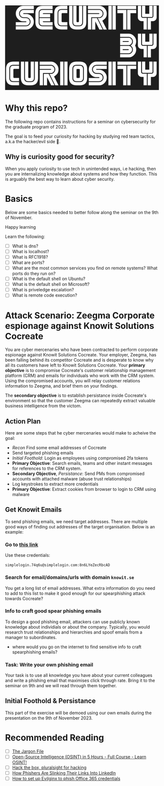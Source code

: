 ![SECURITY BY CURIOSITY](slides/img/security-by-curiosity.png)

# Why this repo?

The following repo contains instructions for a seminar on cybersecurity for the graduate program of 2023.


The goal is to feed your curiosity for hacking by studying red team tactics, a.k.a the hacker/evil side 👹. 

## Why is curiosity good for security?

When you apply curiosity to use tech in unintended ways, i.e hacking, then you are internalizing knowledge about systems and how they function. This is arguably the best way to learn about cyber security.

# Basics

Below are some basics needed to better follow along the seminar on the 9th of November.

Happy learning

Learn the following:

- [ ] What is dns?
- [ ] What is localhost?
- [ ] What is RFC1918?
- [ ] What are ports?
- [ ] What are the most common services you find on remote systems? What ports do they run on?
- [ ] What is the default shell on Ubuntu?
- [ ] What is the default shell on Microsoft?
- [ ] What is priveledge escalation?
- [ ] What is remote code execution?

# Attack Scenario: Zeegma Corporate espionage against Knowit Solutions Cocreate

You are cyber mercenaries who have been contracted to perform corporate espionage against Knowit Solutions Cocreate. Your employer, Zeegma, has been falling behind its competitor Cocreate and is desperate to know why all its customers have left to Knowit Solutions Cocreate. Your **primary objective** is to compromise Cocreate's customer relationship management platform (CRM) and emails for individuals who work with the CRM system. Using the compromised accounts, you will relay customer relations information to Zeegma, and brief them on your findings.

The **secondary objective** is to establish persistance inside Cocreate's environment so that the customer Zeegma can repeatedly extract valuable business intelligence from the victom.

## Action Plan

Here are some steps that he cyber mercenaries would make to acheive the goal:

- *Recon* Find some email addresses of Cocreate
- Send targeted phishing emails
- *Initial Foothold*: Login as employees using compromised 2fa tokens
- **Primary Objective**: Search emails, teams and other instant messages for references to the CRM system.
- **Secondary Objective**, *Persistance*: Send PMs from compromised accounts with attached malware (abuse trust relationships)
- Log keystrokes to extract more credentials
- **Primary Objective**: Extract cookies from browser to login to CRM using malware

## Get Knowit Emails

To send phishing emails, we need target addresses. There are multiple good ways of finding out addresses of the target organisation. Below is an example:

### Go to [this link](https://phonebook.cz/)

Use these credentials:

`simplelogin.74q6u@simplelogin.com:8n6LYeZecRbcAD`

### Search for email/domains/urls with domain `knowit.se`

You get a long list of email addresses. What extra information do you need to add to this list to make it good enough for our spearphishing attack towards Cocreate?

### Info to craft good spear phishing emails

To design a good phishing email, attackers can use publicly known knowledge about individials or about the company. Typically, you would research trust relationships and hierarchies and spoof emails from a manager to subordinates.

- where would you go on the internet to find sensitive info to craft spearphishing emails?


### Task: Write your own phishing email

Your task is to use all knowledge you have about your current colleagues and write a phishing email that maximises click through rate. Bring it to the seminar on 9th and we will read through them together.


## Initial Foothold & Persistance

This part of the exercise will be demoed using our own emails during the presentation on the 9th of November 2023.


# Recommended Reading
- [ ] [The Jargon File](http://www.catb.org/jargon/html/index.html)
- [ ] [Open-Source Intelligence (OSINT) in 5 Hours - Full Course - Learn OSINT! ](https://www.youtube.com/watch?v=qwA6MmbeGNo&t=7429s)
- [ ] [Hack the box, pluralsight for hacking](https://www.hackthebox.com/)
- [ ] [How Phishers Are Slinking Their Links Into LinkedIn](https://krebsonsecurity.com/2022/02/how-phishers-are-slinking-their-links-into-linkedin/)
- [ ] [How to set up Evilginx to phish Office 365 credentials](https://janbakker.tech/how-to-set-up-evilginx-to-phish-office-365-credentials/)

